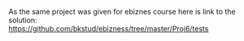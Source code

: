 As the same project was given for ebiznes course here is link to the solution: <br>
https://github.com/bkstud/ebizness/tree/master/Proj6/tests
